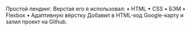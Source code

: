 Простой лендинг. Верстая его я использовал:
• HTML
• CSS
• БЭМ
• Flexbox
• Адаптивную вёрстку
Добавил в HTML-код Google-карту и залил проект на Github.
